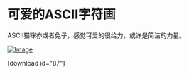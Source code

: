 # 可爱的ASCII字符画

ASCII猫咪亦或者兔子，感觉可爱的很给力，或许是简洁的力量。 

[![Image](https://attachment.soulteary.com/2011/11/07/ascii-cat.jpg "Image")](https://attachment.soulteary.com/2011/11/07/ascii-cat.jpg)

<!-- more -->

[download id="87"]

